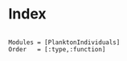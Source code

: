# Index

```@index
```

```@autodocs
Modules = [PlanktonIndividuals]
Order   = [:type,:function]
```
